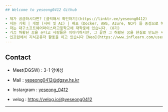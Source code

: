 ```yaml
---
## Welcome to yeseong0412 Github

- 제가 궁금하시다면? [클릭해서 확인하기](https://linktr.ee/yeseong0412)   
- 저는 기획 | 개발 (서버 및 AI) | 배포 (Docker, AWS, Azure, NCP) 를 중점으로 하고 있습니다.
- 저는 대구소프트웨어마이스터고등학교에 재학중에 있습니다. (8기)
- 가끔 허황된 꿈을 꾼다고 사람들은 이야기하지만, 그 끝엔 그 허황된 꿈을 현실로 만드는 사람이 되고자 합니다.
- 인프런에서 지식공유자 활동을 하고 있습니다 [Neo](https://www.inflearn.com/users/1149760/@yeseong0412) 를 검색하시면 저를 만나보실 수 있습니다.
---
```

## Contact

- Meet(DGSW) : 3-1 양예성

- Mail : yeseong0412@dgsw.hs.kr

- Instargram : [yeseong_0412](https://www.instagram.com/yeseong_0412/)

- velog : https://velog.io/@yeseong0412

---
